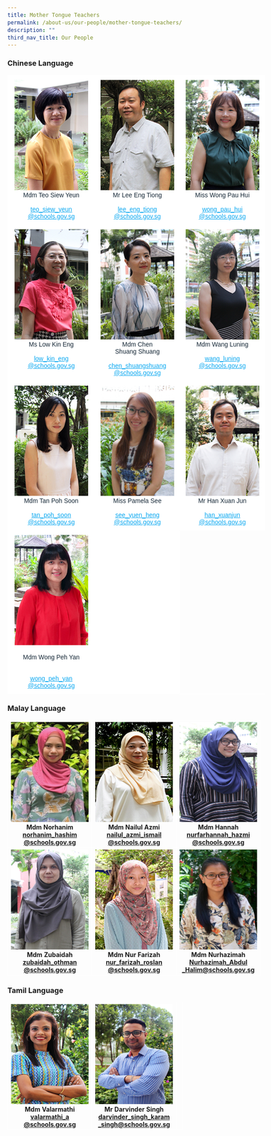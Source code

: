 ```yaml
---
title: Mother Tongue Teachers
permalink: /about-us/our-people/mother-tongue-teachers/
description: ""
third_nav_title: Our People
---
```

### Chinese Language


<table style="border-collapse:collapse;border-spacing:0;table-layout: fixed; width: 581px" class="tg"><colgroup><col style="width: 197px"><col style="width: 192px"><col style="width: 192px"></colgroup><thead><tr><th style="background-color:#FFF;border-color:#ffffff;border-style:solid;border-width:1px;color:#162837;font-family:Arial, sans-serif;font-size:14px;font-weight:normal;overflow:hidden;padding:10px 5px;text-align:center;vertical-align:top;word-break:normal"><img src="/images/Mdm_Teo_Siew_Yeun_optimisedforweb.jpg" alt="Mdm_Teo_Siew_Yeun_optimisedforweb.jpg" width="166" height="248"><br><span style="font-weight:400;color:#162837">Mdm Teo Siew Yeun</span><br><br><a href="mailto:teo_siew_yeun@schools.gov.sg" target="_blank" rel="noopener noreferrer"><span style="text-decoration:underline;color:#08A7F0">teo_siew_yeun</span></a><br><a href="mailto:teo_siew_yeun@schools.gov.sg" target="_blank" rel="noopener noreferrer"><span style="text-decoration:underline;color:#08A7F0">@schools.gov.sg</span></a></th><th style="background-color:#FFF;border-color:#ffffff;border-style:solid;border-width:1px;color:#162837;font-family:Arial, sans-serif;font-size:14px;font-weight:normal;overflow:hidden;padding:10px 5px;text-align:center;vertical-align:top;word-break:normal"><img src="/images/Lee%20Eng%20Tiong_optimisedforweb.jpg" alt="Lee Eng Tiong_optimisedforweb.jpg" width="166" height="248"><br><span style="font-weight:400;color:#162837">Mr Lee Eng Tiong</span><br><br><a href="mailto:lee_eng_tiong@schools.gov.sg" target="_blank" rel="noopener noreferrer"><span style="text-decoration:underline;color:#08A7F0">lee_eng_tiong</span></a><br><a href="mailto:lee_eng_tiong@schools.gov.sg" target="_blank" rel="noopener noreferrer"><span style="text-decoration:underline;color:#08A7F0">@schools.gov.sg</span></a></th><th style="background-color:#FFF;border-color:#ffffff;border-style:solid;border-width:1px;color:#162837;font-family:Arial, sans-serif;font-size:14px;font-weight:normal;overflow:hidden;padding:10px 5px;text-align:center;vertical-align:top;word-break:normal"><img src="/images/Miss_wong_Pau_hui_optimisedforWeb.jpg" alt="Miss_wong_Pau_hui_optimisedforWeb.jpg" width="166" height="248"><br><span style="font-weight:400;color:#162837">Miss Wong Pau Hui</span><br><br><a href="mailto:wong_pau_hui@schools.gov.sg" target="_blank" rel="noopener noreferrer"><span style="text-decoration:underline;color:#08A7F0">wong_pau_hui</span></a><br><a href="mailto:wong_pau_hui@schools.gov.sg" target="_blank" rel="noopener noreferrer"><span style="text-decoration:underline;color:#08A7F0">@schools.gov.sg</span></a></th></tr></thead><tbody><tr><td style="background-color:#FFF;border-color:#ffffff;border-style:solid;border-width:1px;color:#162837;font-family:Arial, sans-serif;font-size:14px;overflow:hidden;padding:10px 5px;text-align:center;vertical-align:top;word-break:normal"><img src="/images/Low%20kin%20eng.jpg" alt="Low kin eng.jpg" width="166" height="248"><br><span style="font-weight:400;color:#162837">Ms Low Kin Eng</span><br><br><a href="mailto:low_kin_eng@schools.gov.sg" target="_blank" rel="noopener noreferrer"><span style="text-decoration:underline;color:#08A7F0">low_kin_eng</span></a><br><a href="mailto:low_kin_eng@schools.gov.sg" target="_blank" rel="noopener noreferrer"><span style="text-decoration:underline;color:#08A7F0">@schools.gov.sg</span></a></td><td style="background-color:#FFF;border-color:#ffffff;border-style:solid;border-width:1px;color:#162837;font-family:Arial, sans-serif;font-size:14px;overflow:hidden;padding:10px 5px;text-align:center;vertical-align:top;word-break:normal"><img src="/images/Mdm_Chen_ShuangShuang_optimisedforweb.jpg" alt="Mdm_Chen_ShuangShuang_optimisedforweb.jpg" width="166" height="248"><br><span style="font-weight:400;color:#162837">Mdm Chen</span><br><span style="font-weight:400;color:#162837">Shuang Shuang</span><br><br><a href="mailto:chen_shuangshuang@schools.gov.sg" target="_blank" rel="noopener noreferrer"><span style="text-decoration:underline;color:#08A7F0">chen_shuangshuang</span></a><br><a href="mailto:chen_shuangshuang@schools.gov.sg" target="_blank" rel="noopener noreferrer"><span style="text-decoration:underline;color:#08A7F0">@schools.gov.sg</span></a></td><td style="background-color:#FFF;border-color:#ffffff;border-style:solid;border-width:1px;color:#162837;font-family:Arial, sans-serif;font-size:14px;overflow:hidden;padding:10px 5px;text-align:center;vertical-align:top;word-break:normal"><img src="/images/Mdm_Wang_Luning_optimisedforweb.jpg" alt="Mdm_Wang_Luning_optimisedforweb.jpg" width="166" height="248"><br><span style="font-weight:400;color:#162837">Mdm Wang Luning</span><br><br><a href="mailto:wang_luning@schools.gov.sg" target="_blank" rel="noopener noreferrer"><span style="text-decoration:underline;color:#08A7F0">wang_luning</span></a><br><a href="mailto:wang_luning@schools.gov.sg" target="_blank" rel="noopener noreferrer"><span style="text-decoration:underline;color:#08A7F0">@schools.gov.sg</span></a></td></tr><tr><td style="background-color:#FFF;border-color:#ffffff;border-style:solid;border-width:1px;color:#162837;font-family:Arial, sans-serif;font-size:14px;overflow:hidden;padding:10px 5px;text-align:center;vertical-align:top;word-break:normal"><img src="/images/Mdm_Tan_Poh_Soon_optimisedforweb.jpg" alt="Mdm_Tan_Poh_Soon_optimisedforweb.jpg" width="166" height="248"><br><span style="font-weight:400;color:#162837">Mdm Tan Poh Soon</span><br><br><a href="mailto:tan_poh_soon@schools.gov.sg" target="_blank" rel="noopener noreferrer"><span style="text-decoration:underline;color:#08A7F0">tan_poh_soon</span></a><br><a href="mailto:tan_poh_soon@schools.gov.sg" target="_blank" rel="noopener noreferrer"><span style="text-decoration:underline;color:#08A7F0">@schools.gov.sg</span></a></td><td style="background-color:#FFF;border-color:#ffffff;border-style:solid;border-width:1px;color:#162837;font-family:Arial, sans-serif;font-size:14px;overflow:hidden;padding:10px 5px;text-align:center;vertical-align:top;word-break:normal"><img src="/images/Miss%20Pamela%20See%20cropped.jpg" alt="Miss Pamela See cropped.jpg" width="166" height="248"><br><span style="font-weight:400;color:#162837">Miss Pamela See</span><br><br><a href="mailto:see_yuen_heng@schools.gov.sg" target="_blank" rel="noopener noreferrer"><span style="text-decoration:underline;color:#08A7F0">see_yuen_heng</span></a><br><a href="mailto:see_yuen_heng@schools.gov.sg" target="_blank" rel="noopener noreferrer"><span style="text-decoration:underline;color:#08A7F0">@schools.gov.sg</span></a></td><td style="background-color:#FFF;border-color:#ffffff;border-style:solid;border-width:1px;color:#162837;font-family:Arial, sans-serif;font-size:14px;overflow:hidden;padding:10px 5px;text-align:center;vertical-align:top;word-break:normal"><img src="/images/Mr_Han_XuanJun_optimisedforweb.jpg" alt="Mr_Han_XuanJun_optimisedforweb.jpg" width="166" height="248"><br><span style="font-weight:400;color:#162837">Mr Han Xuan Jun</span><br><br><a href="mailto:han_xuanjun@schools.gov.sg" target="_blank" rel="noopener noreferrer"><span style="text-decoration:underline;color:#08A7F0">han_xuanjun</span></a><br><a href="mailto:han_xuanjun@schools.gov.sg" target="_blank" rel="noopener noreferrer"><span style="text-decoration:underline;color:#08A7F0">@schools.gov.sg</span></a></td></tr><tr><td style="background-color:#FFF;border-color:#ffffff;border-style:solid;border-width:1px;color:#162837;font-family:Arial, sans-serif;font-size:14px;overflow:hidden;padding:10px 5px;text-align:center;vertical-align:top;word-break:normal"><img src="/images/Wong%20Peh%20Yan_optimisedforweb.jpg" alt="Wong Peh Yan_optimisedforweb.jpg" width="166" height="248"><br><br><span style="font-weight:400;color:#162837">Mdm Wong Peh Yan</span><br><br><br><a href="mailto:wong_peh_yan@schools.gov.sg" target="_blank" rel="noopener noreferrer"><span style="text-decoration:underline;color:#08A7F0">wong_peh_yan</span></a><br><a href="mailto:wong_peh_yan@schools.gov.sg" target="_blank" rel="noopener noreferrer"><span style="text-decoration:underline;color:#08A7F0">@schools.gov.sg</span></a></td><td style="background-color:#FFF;border-color:#ffffff;border-style:solid;border-width:1px;color:#162837;font-family:Arial, sans-serif;font-size:14px;overflow:hidden;padding:10px 5px;text-align:center;vertical-align:top;word-break:normal"></td><td style="border-color:#ffffff;border-style:solid;border-width:1px;font-family:Arial, sans-serif;font-size:14px;overflow:hidden;padding:10px 5px;text-align:center;vertical-align:top;word-break:normal"></td></tr></tbody></table>




### Malay Language


<table style="border-collapse:collapse;border-spacing:0;table-layout: fixed; width: 581px" class="tg">
	<thead>
		<tr>
			<th style="border-color:#ffffff;border-style:solid;border-width:1px;text-align:center;">
				<img src="/images/Mdm%20Nohanim.jpeg" width="175" height="225">
				<br>Mdm Norhanim
				<br>
				<a href="mailto:norhanim_hashim@schools.gov.sg">norhanim_hashim<br>@schools.gov.sg</a></a>
				<br>
			</th>
			
<th style="border-color:#ffffff;border-style:solid;border-width:1px;text-align:center;">
				<img src="/images/Nainul_optimisedforweb.jpg" alt="Nainul_optimisedforweb.jpg" width="175" height="225">
				<br>Mdm Nailul Azmi
				<br>
				<a href="mailto:nailul_azmi_ismail@schools.gov.sg">nailul_azmi_ismail<br>@schools.gov.sg</a></a>
				<br>
			</th>
			
<th style="border-color:#ffffff;border-style:solid;border-width:1px;text-align:center;">
				<img src="/images/Mdm%20Hannah%20cropped.jpg" alt="Mdm Hannah cropped.jpg" width="175" height="225">
				<br>Mdm Hannah
				<br>
				<a href="mailto:nurfarhannah_hazmi@schools.gov.sg">nurfarhannah_hazmi<br>@schools.gov.sg</a></a>
				<br>
			</th></tr>
	</thead>

<th style="border-color:#ffffff;border-style:solid;border-width:1px;text-align:center;">
				<img src="/images/Mdm%20Zubaidah%20cropped.jpg" alt="Mdm Zubaidah cropped.jpg" width="175" height="225">
				<br>Mdm Zubaidah
				<br>
				<a href="mailto:zubaidah_othman@schools.gov.sg">zubaidah_othman<br>@schools.gov.sg</a></a>
				<br>
</th>


<th style="border-color:#ffffff;border-style:solid;border-width:1px;text-align:center;">
				<img src="/images/Mdm%20Nur%20Farizah_optimisedforweb.jpg" alt="Mdm Nur Farizah_optimisedforweb.jpg" width="175" height="225">
				<br>Mdm Nur Farizah
				<br>
				<a href="mailto:nur_farizah_roslan@schools.gov.sg">nur_farizah_roslan<br>@schools.gov.sg</a></a>
				<br></th>
			
<th style="border-color:#ffffff;border-style:solid;border-width:1px;text-align:center;">
				<img src="/images/Mdm%20Nurhazimah%20FINAL.jpg" alt="Mdm Nurhazimah FINAL.jpg" width="175" height="225">
				<br>Mdm Nurhazimah
				<br>
				<a href="mailto:Nurhazimah_Abdul_Halim@schools.gov.s">Nurhazimah_Abdul<br>_Halim@schools.gov.sg</a></a><br>
			</th>
			</tr></tbody>
			</table>

### Tamil Language

<table style="border-collapse:collapse;border-spacing:0;table-layout: fixed; width: 581px" class="tg">
	<thead>
		<tr>
			<th style="border-color:#ffffff;border-style:solid;border-width:1px;text-align:center;">
				<img src="/images/Mdm%20valarmathi.jpg" alt="Mdm valarmathi.jpg" width="175" height="225">
				<br>Mdm Valarmathi<br>
				<a href="mailto:valarmathi_a@schools.gov.sg">valarmathi_a<br>@schools.gov.sg</a></a>
				<br>
			</th>
			
<th style="border-color:#ffffff;border-style:solid;border-width:1px;text-align:center;">
				<img src="/images/MR%20DARVINDER%20EDITER%20FINAL.jpg" alt="MR DARVINDER EDITER FINAL.jpg" width="175" height="225">
				<br>Mr Darvinder Singh<br>
				<a href="mailto:darvinder_singh_karam_singh@schools.gov.sg">darvinder_singh_karam<br>_singh@schools.gov.sg</a></a>
				<br>
			</th>
<th style="border-color:#ffffff;border-style:solid;border-width:1px;text-align:center;">
				<img>
				<br>
				<br></a>
				<br>
			</th>
</tr>
	</thead>
